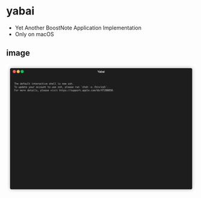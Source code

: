 # yabai

- Yet Another BoostNote Application Implementation
- Only on macOS

## image

![](./docs/terminalizer_2020_0411.gif)
